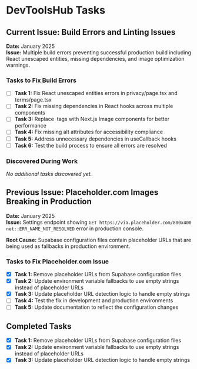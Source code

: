 # DevToolsHub Tasks

## Current Issue: Build Errors and Linting Issues

**Date:** January 2025  
**Issue:** Multiple build errors preventing successful production build including React unescaped entities, missing dependencies, and image optimization warnings.

### Tasks to Fix Build Errors

- [ ] **Task 1:** Fix React unescaped entities errors in privacy/page.tsx and terms/page.tsx
- [ ] **Task 2:** Fix missing dependencies in React hooks across multiple components
- [ ] **Task 3:** Replace <img> tags with Next.js Image components for better performance
- [ ] **Task 4:** Fix missing alt attributes for accessibility compliance
- [ ] **Task 5:** Address unnecessary dependencies in useCallback hooks
- [ ] **Task 6:** Test the build process to ensure all errors are resolved

### Discovered During Work

*No additional tasks discovered yet.*

## Previous Issue: Placeholder.com Images Breaking in Production

**Date:** January 2025  
**Issue:** Settings endpoint showing `GET https://via.placeholder.com/800x400 net::ERR_NAME_NOT_RESOLVED` error in production console.

**Root Cause:** Supabase configuration files contain placeholder URLs that are being used as fallbacks in production environment.

### Tasks to Fix Placeholder.com Issue

- [x] **Task 1:** Remove placeholder URLs from Supabase configuration files
- [x] **Task 2:** Update environment variable fallbacks to use empty strings instead of placeholder URLs
- [x] **Task 3:** Update placeholder URL detection logic to handle empty strings
- [ ] **Task 4:** Test the fix in development and production environments
- [ ] **Task 5:** Update documentation to reflect the configuration changes

## Completed Tasks

- [x] **Task 1:** Remove placeholder URLs from Supabase configuration files
- [x] **Task 2:** Update environment variable fallbacks to use empty strings instead of placeholder URLs  
- [x] **Task 3:** Update placeholder URL detection logic to handle empty strings
